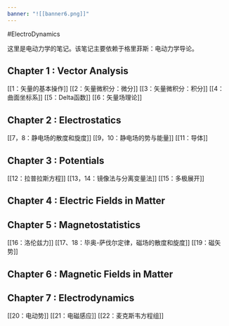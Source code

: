 ```yaml
---
banner: "![[banner6.png]]"
---
```

#ElectroDynamics

这里是电动力学的笔记。该笔记主要依赖于格里菲斯：电动力学导论。

## Chapter 1 : Vector Analysis
[[1：矢量的基本操作]]
[[2：矢量微积分：微分]]
[[3：矢量微积分：积分]]
[[4：曲面坐标系]]
[[5：Delta函数]]
[[6：矢量场理论]]

## Chapter 2 : Electrostatics 
[[7，8：静电场的散度和旋度]]
[[9，10：静电场的势与能量]]
[[11：导体]]

## Chapter 3 : Potentials
[[12：拉普拉斯方程]]
[[13，14：镜像法与分离变量法]]
[[15：多极展开]]

## Chapter 4 : Electric Fields in Matter 

## Chapter 5 : Magnetostatistics
[[16：洛伦兹力]]
[[17、18：毕奥-萨伐尔定律，磁场的散度和旋度]]
[[19：磁矢势]]


## Chapter 6 : Magnetic Fields in Matter

## Chapter 7 : Electrodynamics
[[20：电动势]]
[[21：电磁感应]]
[[22：麦克斯韦方程组]]




